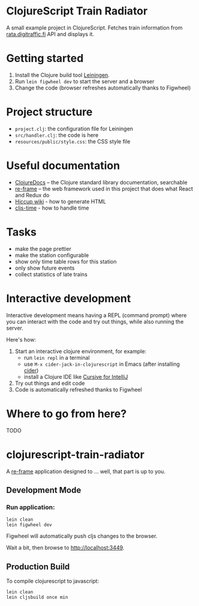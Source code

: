 ClojureScript Train Radiator
============================

A small example project in ClojureScript. Fetches train information from
[rata.digitraffic.fi](https://rata.digitraffic.fi/) API and displays
it.

Getting started
===============

1. Install the Clojure build tool [Leiningen](https://leiningen.org).
2. Run `lein figwheel dev` to start the server and a browser
3. Change the code (browser refreshes automatically thanks to Figwheel)

Project structure
=================

- `project.clj`: the configuration file for Leiningen
- `src/handler.clj`: the code is here
- `resources/public/style.css`: the CSS style file

Useful documentation
====================

- [ClojureDocs](https://clojuredocs.org) – the Clojure standard library documentation, searchable
- [re-frame](https://github.com/Day8/re-frame/) – the  web framework used in this project that does what React and Redux do
- [Hiccup wiki](https://github.com/weavejester/hiccup/wiki) - how to generate HTML
- [cljs-time](https://github.com/andrewmcveigh/cljs-time) - how to handle time

Tasks
=====

- make the page prettier
- make the station configurable
- show only time table rows for this station
- only show future events
- collect statistics of late trains

Interactive development
=======================

Interactive development means having a REPL (command prompt) where you
can interact with the code and try out things, while also running the
server.

Here's how:

1. Start an interactive clojure environment, for example:
   - run `lein repl` in a terminal
   - use `M-x cider-jack-in-clojurescript` in Emacs (after installing [cider](https://github.com/clojure-emacs/cider))
   - install a Clojure IDE like [Cursive for IntelliJ](https://cursive-ide.com/userguide/)
2. Try out things and edit code
3. Code is automatically refreshed thanks to Figwheel

Where to go from here?
======================

TODO










# clojurescript-train-radiator

A [re-frame](https://github.com/Day8/re-frame) application designed to ... well, that part is up to you.

## Development Mode

### Run application:

```
lein clean
lein figwheel dev
```

Figwheel will automatically push cljs changes to the browser.

Wait a bit, then browse to [http://localhost:3449](http://localhost:3449).

## Production Build


To compile clojurescript to javascript:

```
lein clean
lein cljsbuild once min
```
